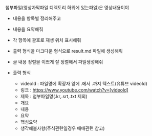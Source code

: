 첨부파일(영상자막파일 디렉토리 하위에 있는파일)은 영상내용이야
 - 내용을 항목별 정리해주고
 - 내용을 요약해줘
 - 각 항목에 괄호로 재생 위치 표시해줘
 - 출력 형식을 마크다운 형식으로 result.md 파일에 생성해줘
 - 글 내용 정렬을 이쁘게 잘 정렬해서 파일생성해줘

 - 출력 형식
    - videoId : 파일명에 확장자 앞에 .에서 .까지 텍스트(유튜브 videoId)
    - 링크 : https://www.youtube.com/watch?v=[videoId]
    - 제목 : 첨부파일명(.kr,.srt,.txt 제외)
    - 개요
    - 내용
    - 요약
    - 핵심요약
    - 생각해볼사항(주식관련일경우 매매관련 참고)